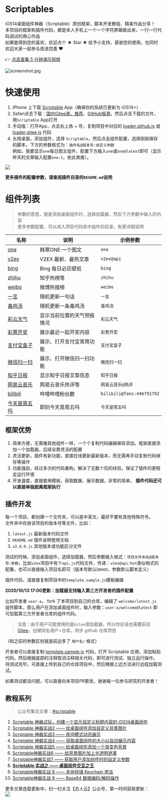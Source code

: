 # Scriptables
iOS14桌面组件神器（Scriptable）原创框架，脚本开发教程、精美作品分享！    
本项目的框架和插件代码，都是本人手机上一个一个字符屏幕敲出来，一行一行代码调试的用心作品    
如果能得到您的喜欢，欢迎点个 ★ Star ★ 给予小支持，感谢您的使用，也同时欢迎大家一起参与改进完善 ❤️    

👉 [点击查看 5 分钟演示视频](https://v.qq.com/txp/iframe/player.html?chid=17&vid=c31599njg4i&autoplay=true&full=true&show1080p=true)

![screenshot.jpg](https://i.loli.net/2020/10/13/hTVMr3EWO1xCNGL.jpg)

# 快速使用
1. iPhone 上下载 [Scriptable](https://apps.apple.com/cn/app/scriptable/id1405459188) App（确保你的系统已更新为 iOS14+）    
2. Safari点击下载：[国内Gitee源，推荐](https://im3x.cn/scriptables/Loader.Gitee.scriptable)、[GitHub版源](https://im3x.cn/scriptables/Loader.Github.scriptable)，然后点击下载的文件，用`Scriptable` App打开
2. 手动版：打开App，点击右上角 + 号，复制项目中对应的 [loader.github.js](loader.github.js) 或 [loader.gitee.js](loader.gitee.js) 代码    
3. 长按桌面，添加组件，选择 `Scriptable`，然后点击组件配置，选择刚刚保存的脚本，下方的参数格式为：`插件名@版本号:自定义参数`     
例如，我要显示`one`每日图文组件，配置下方输入`one`或`one@latest`即可（显示昨天的文章输入配置`one:1`，依此类推）。    

![](https://i.loli.net/2020/10/12/xf5utXvBWdC3F1g.jpg)

**更多插件的配置参数，请查阅插件目录的`README.md`说明**

# 组件列表
> 参数的意思，就是添加桌面组件时，选择加载器，然后下方参数中输入的内容    
> 更多参数配置，可以进入项目代码库中组件的目录，有更详细说明    

|名称|说明|示例参数|
|---|---|---|
|[one](one/)|韩寒ONE·一个图文|`one`|
|[v2ex](v2ex/)|V2EX 最新、最热文章|`v2ex@api`|
|[bing](bing/)|Bing 每日必应壁纸|`bing`|
|[zhihu](zhihu/)|知乎热榜等 |`zhihu`|
|[weibo](weibo/)|微博热搜榜|`weibo`|
|[一言](一言/)|随机更新一句话|`一言`|
|[毒鸡汤](毒鸡汤/)|随机更新一条毒鸡汤|`毒鸡汤`|
|[彩云天气](彩云天气/)|显示当前位置的天气预报情况|`彩云天气`|
|[彩票开奖](彩票开奖/)|展示最近一起开奖内容|`彩票开奖`|
|[支付宝盒子](支付宝盒子/)|展示、打开支付宝常用功能|`支付宝盒子`|
|[微信扫一扫](微信扫一扫/)|展示、打开微信扫一扫功能|`微信扫一扫`|
|[知乎日报](知乎日报/)|显示知乎日报文章信息|`知乎日报`|
|[网易云音乐](网易云音乐/)|网易云音乐热评等|`网易云音乐@热评`|
|[bilibili](bilibili/)|哔哩哔哩粉丝数|`bilibili@fans:446791792`|
|[今天是周五吗](今天是周五吗/)|即刻今天是周五吗|`今天是周五吗`|

## 框架优势
1. 简单方便，无需像其他组件一样，一个个复制代码编辑保存添加。框架直接添加一个加载器，后续全靠灵活的配置    
2. 灵活更新，插件有新功能，直接在线更新最新版本，而无需再手动复制代码保存等操作    
3. 功能强劲，经过多次的代码重构，解决了无数个坑的经验，保证了插件的更稳定运行环境    
4. 开发速度，直接套用模板，获取数据、展示数据，非常的简单， **插件代码还可以直接单独脱离框架执行**

## 插件开发
每一个项目，都创建一个文件夹，可以是中英文，最好不要有其他特殊符号。    
文件夹中存放该项目的版本号等文件，比如：    
1. `latest.js` 最新版本代码文件    
2. `README.md` 插件说明使用文档    
3. `v2.0.0.js` 其他版本或功能区分文件    

测试的时候，添加桌面组件，选择加载器，然后参数输入格式：`项目文件夹名@版本号:参数`，比如`v2ex`项目中有个`api.js`代码文件，传递：`v2ex@api:hot`类似格式的配置，也可以直接输入项目名即可（版本号默认latest，参数默认脚本定义）

插件代码，请直接复制项目中的`template.sample.js`模板编辑


**2020/10/13 17:00更新：加载器支持输入第三方开发者的插件配置**    

比如开发者 `user-a`， fork 了本项目到自己的仓库，编辑了 `welcome/latest.js` 组件脚本，那么用户在添加桌面组件时，输入参数：`user-a/welcome@latest` 即可加载第三方开发者仓库的组件代码。    

> 注意：由于用户可能使用的是`Gitee`源加载器，所以你应该也需要前往 [Gitee](https://gitee.com)，创建同名用户+仓库，同步 github 仓库项目

（和之前的参数区别就是前边多了 `用户名/` 格式）

开发者可以直接复制 [template.sample.js](template.sample.js) 代码，打开 Scriptable 应用，添加粘贴代码，然后根据底部的注释取消注释相关代码，即可进行测试、独立运行操作。     
待测试完毕，可直接上传到自己的仓库项目中，然后根据上边方法进行远程加载测试。

如果测试都没问题，可以直接向本项目PR更改，谢谢每一位参与研究的开发者！

## 教程系列
> 公众号集合文章：[#scriptable](https://mp.weixin.qq.com/mp/appmsgalbum?__biz=MzI5NTIwMDQxOA==&action=getalbum&album_id=1546917207903928321&scene=173#wechat_redirect)

1. [Scriptable 神器试玩，创建一个显示自定义标题内容的 iOS14桌面组件](https://mp.weixin.qq.com/s?__biz=MzI5NTIwMDQxOA==&mid=2247484293&idx=1&sn=128fd10f72e8bf0778d9e7575fa85c4a&chksm=ec567048db21f95eb223ad4504405de12612b94f5caa4c4cd611c448ee3b374a059d66c7acbe&scene=178#rd)
2. [Scriptable 神器实战2 —— 给桌面组件添加自定义背景图片](https://mp.weixin.qq.com/s?__biz=MzI5NTIwMDQxOA==&mid=2247484299&idx=1&sn=cddb9bc6af87eb8b63fb2b893e382111&chksm=ec567046db21f950b700d5845fe3778099c3888983ffd0a173f3f2dde7092bf3f862161add90&scene=178#rd)
3. [Scriptable 神器实战3 —— 夜间模式动态展示](https://mp.weixin.qq.com/s?__biz=MzI5NTIwMDQxOA==&mid=2247484312&idx=1&sn=967781d268224b794a21ddb940324f77&chksm=ec567055db21f943979e092ebb4195864590212393b1b8f7f5b3d4ea84f7fdf11eec7f56b48f&scene=178#rd)
4. [Scriptable 神器实战4 —— 获取桌面组件的大小以自动展示内容](https://mp.weixin.qq.com/s?__biz=MzI5NTIwMDQxOA==&mid=2247484324&idx=1&sn=b7bc2a4a513f719ce6e6423d03ba6803&chksm=ec567069db21f97ff3407d053aa708d408058c525d1cb9fc80a64ce9ca0e6b9133f4568a20e0&scene=178#rd)
5. [Scriptable 神器实战5 —— 给桌面组件添加一个渐变色背景](https://mp.weixin.qq.com/s?__biz=MzI5NTIwMDQxOA==&mid=2247484331&idx=1&sn=82802dd0d11fee43587f71cac6ce6109&chksm=ec567066db21f970ac13bf9ff902cee43475919a9e136a16eb2766c9cef5a6518b6d14bcab57&scene=178#rd)
6. [Scriptable神器实战6 —— 给背景图片加上半透明遮罩](https://mp.weixin.qq.com/s?__biz=MzI5NTIwMDQxOA==&mid=2247484345&idx=1&sn=7ebaa57bdf09ca5517b9ca58a12f88b8&chksm=ec567074db21f96234bd0591530b02c0c9bb3c951923fee19ebbb877e52aac56d5b8bd4d27af&scene=178#rd)
7. [Scriptable神器实战7 —— 获取用户添加组件时的自定义参数](https://mp.weixin.qq.com/s?__biz=MzI5NTIwMDQxOA==&mid=2247484350&idx=1&sn=f4c5b25b2d9f7e66bdfbe9150e234864&chksm=ec567073db21f965a5164e2ab27bacfc2b246e4be31ca3a4f23fb96e9c5d543e4ac97310b7bc&token=1302596105&lang=zh_CN#rd)
8. **[Scriptable 实战之 —— 桌面组件交互之王](https://mp.weixin.qq.com/s?__biz=MzI5NTIwMDQxOA==&mid=2247484386&idx=1&sn=c88ddafedad97a3bcfed50f92d16ac5a&chksm=ec56702fdb21f939a3b45305a7a9056fd25bbcb41b69d6f9c7ced34ff46f5f32a913d40ba1ae&scene=178#rd)**.   
9. [Scriptable神器实战 8 —— 本地存储 Keychain 用法](https://mp.weixin.qq.com/s?__biz=MzI5NTIwMDQxOA==&mid=2247484386&idx=2&sn=1b481bb66e0c373d8fd39dfede72575a&chksm=ec56702fdb21f939f07701aeead4375abc02450177565c96d937f9bfa0262ed12e378bca108a&scene=178#rd)    
10. [Scriptable神器实战 9 —— Base64 数据编码/解码操作](https://mp.weixin.qq.com/s?__biz=MzI5NTIwMDQxOA==&mid=2247484392&idx=1&sn=957336092b12715d60261fda1b6f1d4b&chksm=ec567025db21f9338f0d7659a589cac8cf7a286ec1a940fb960cae63da038d29a0f5ee0fdc91&scene=178#rd)

更多文章连载更新中，扫一扫关注【古人云】公众号，第一时间获取更新：    
![](https://i.loli.net/2020/10/13/9hXdRNUg5qSreHk.jpg)
